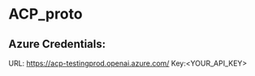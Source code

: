# ACP_proto


## Azure Credentials:
URL: https://acp-testingprod.openai.azure.com/
Key:<YOUR_API_KEY>
